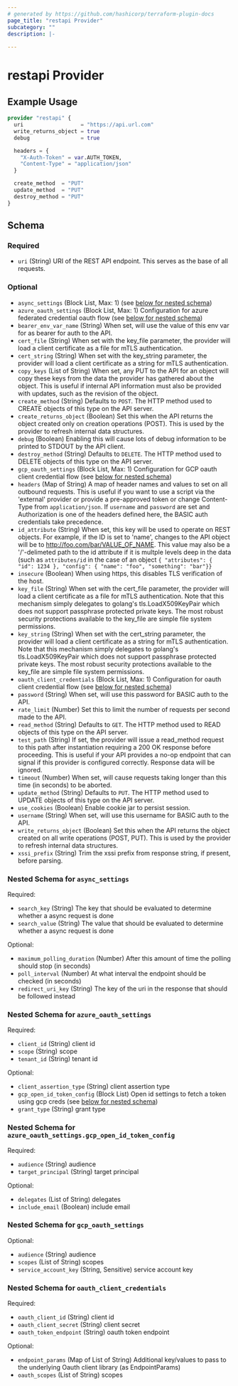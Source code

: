 ```yaml
---
# generated by https://github.com/hashicorp/terraform-plugin-docs
page_title: "restapi Provider"
subcategory: ""
description: |-
  
---
```


# restapi Provider



## Example Usage

```terraform
provider "restapi" {
  uri                  = "https://api.url.com"
  write_returns_object = true
  debug                = true

  headers = {
    "X-Auth-Token" = var.AUTH_TOKEN,
    "Content-Type" = "application/json"
  }

  create_method  = "PUT"
  update_method  = "PUT"
  destroy_method = "PUT"
}
```

<!-- schema generated by tfplugindocs -->
## Schema

### Required

- `uri` (String) URI of the REST API endpoint. This serves as the base of all requests.

### Optional

- `async_settings` (Block List, Max: 1) (see [below for nested schema](#nestedblock--async_settings))
- `azure_oauth_settings` (Block List, Max: 1) Configuration for azure federated credential oauth flow (see [below for nested schema](#nestedblock--azure_oauth_settings))
- `bearer_env_var_name` (String) When set, will use the value of this env var for as bearer for auth to the API.
- `cert_file` (String) When set with the key_file parameter, the provider will load a client certificate as a file for mTLS authentication.
- `cert_string` (String) When set with the key_string parameter, the provider will load a client certificate as a string for mTLS authentication.
- `copy_keys` (List of String) When set, any PUT to the API for an object will copy these keys from the data the provider has gathered about the object. This is useful if internal API information must also be provided with updates, such as the revision of the object.
- `create_method` (String) Defaults to `POST`. The HTTP method used to CREATE objects of this type on the API server.
- `create_returns_object` (Boolean) Set this when the API returns the object created only on creation operations (POST). This is used by the provider to refresh internal data structures.
- `debug` (Boolean) Enabling this will cause lots of debug information to be printed to STDOUT by the API client.
- `destroy_method` (String) Defaults to `DELETE`. The HTTP method used to DELETE objects of this type on the API server.
- `gcp_oauth_settings` (Block List, Max: 1) Configuration for GCP oauth client credential flow (see [below for nested schema](#nestedblock--gcp_oauth_settings))
- `headers` (Map of String) A map of header names and values to set on all outbound requests. This is useful if you want to use a script via the 'external' provider or provide a pre-approved token or change Content-Type from `application/json`. If `username` and `password` are set and Authorization is one of the headers defined here, the BASIC auth credentials take precedence.
- `id_attribute` (String) When set, this key will be used to operate on REST objects. For example, if the ID is set to 'name', changes to the API object will be to http://foo.com/bar/VALUE_OF_NAME. This value may also be a '/'-delimeted path to the id attribute if it is multple levels deep in the data (such as `attributes/id` in the case of an object `{ "attributes": { "id": 1234 }, "config": { "name": "foo", "something": "bar"}}`
- `insecure` (Boolean) When using https, this disables TLS verification of the host.
- `key_file` (String) When set with the cert_file parameter, the provider will load a client certificate as a file for mTLS authentication. Note that this mechanism simply delegates to golang's tls.LoadX509KeyPair which does not support passphrase protected private keys. The most robust security protections available to the key_file are simple file system permissions.
- `key_string` (String) When set with the cert_string parameter, the provider will load a client certificate as a string for mTLS authentication. Note that this mechanism simply delegates to golang's tls.LoadX509KeyPair which does not support passphrase protected private keys. The most robust security protections available to the key_file are simple file system permissions.
- `oauth_client_credentials` (Block List, Max: 1) Configuration for oauth client credential flow (see [below for nested schema](#nestedblock--oauth_client_credentials))
- `password` (String) When set, will use this password for BASIC auth to the API.
- `rate_limit` (Number) Set this to limit the number of requests per second made to the API.
- `read_method` (String) Defaults to `GET`. The HTTP method used to READ objects of this type on the API server.
- `test_path` (String) If set, the provider will issue a read_method request to this path after instantiation requiring a 200 OK response before proceeding. This is useful if your API provides a no-op endpoint that can signal if this provider is configured correctly. Response data will be ignored.
- `timeout` (Number) When set, will cause requests taking longer than this time (in seconds) to be aborted.
- `update_method` (String) Defaults to `PUT`. The HTTP method used to UPDATE objects of this type on the API server.
- `use_cookies` (Boolean) Enable cookie jar to persist session.
- `username` (String) When set, will use this username for BASIC auth to the API.
- `write_returns_object` (Boolean) Set this when the API returns the object created on all write operations (POST, PUT). This is used by the provider to refresh internal data structures.
- `xssi_prefix` (String) Trim the xssi prefix from response string, if present, before parsing.

<a id="nestedblock--async_settings"></a>
### Nested Schema for `async_settings`

Required:

- `search_key` (String) The key that should be evaluated to determine whether a async request is done
- `search_value` (String) The value that should be evaluated to determine whether a async request is done

Optional:

- `maximum_polling_duration` (Number) After this amount of time the polling should stop (in seconds)
- `poll_interval` (Number) At what interval the endpoint should be checked (in seconds)
- `redirect_uri_key` (String) The key of the uri in the response that should be followed instead


<a id="nestedblock--azure_oauth_settings"></a>
### Nested Schema for `azure_oauth_settings`

Required:

- `client_id` (String) client id
- `scope` (String) scope
- `tenant_id` (String) tenant id

Optional:

- `client_assertion_type` (String) client assertion type
- `gcp_open_id_token_config` (Block List) Open id settings to fetch a token using gcp creds (see [below for nested schema](#nestedblock--azure_oauth_settings--gcp_open_id_token_config))
- `grant_type` (String) grant type

<a id="nestedblock--azure_oauth_settings--gcp_open_id_token_config"></a>
### Nested Schema for `azure_oauth_settings.gcp_open_id_token_config`

Required:

- `audience` (String) audience
- `target_principal` (String) target principal

Optional:

- `delegates` (List of String) delegates
- `include_email` (Boolean) include email



<a id="nestedblock--gcp_oauth_settings"></a>
### Nested Schema for `gcp_oauth_settings`

Optional:

- `audience` (String) audience
- `scopes` (List of String) scopes
- `service_account_key` (String, Sensitive) service account key


<a id="nestedblock--oauth_client_credentials"></a>
### Nested Schema for `oauth_client_credentials`

Required:

- `oauth_client_id` (String) client id
- `oauth_client_secret` (String) client secret
- `oauth_token_endpoint` (String) oauth token endpoint

Optional:

- `endpoint_params` (Map of List of String) Additional key/values to pass to the underlying Oauth client library (as EndpointParams)
- `oauth_scopes` (List of String) scopes
